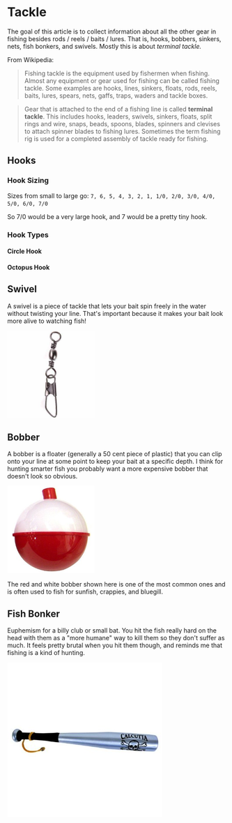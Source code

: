 # Tackle

The goal of this article is to collect information about all the other gear
in fishing besides rods / reels / baits / lures. That is, hooks, bobbers,
sinkers, nets, fish bonkers, and swivels. Mostly this is about _terminal
tackle._

From Wikipedia: 

> Fishing tackle is the equipment used by fishermen when fishing.
> Almost any equipment or gear used for fishing can be called fishing tackle.
> Some examples are hooks, lines, sinkers, floats, rods, reels, baits, lures,
> spears, nets, gaffs, traps, waders and tackle boxes.

> Gear that is attached to the end of a fishing line is called __terminal tackle__.
> This includes hooks, leaders, swivels, sinkers, floats, split rings and wire,
> snaps, beads, spoons, blades, spinners and clevises to attach spinner blades to
> fishing lures. Sometimes the term fishing rig is used for a completed assembly
> of tackle ready for fishing.

## Hooks

### Hook Sizing

Sizes from small to large go: `7, 6, 5, 4, 3, 2, 1, 1/0, 2/0, 3/0, 4/0, 5/0, 6/0, 7/0`

So 7/0 would be a very large hook, and 7 would be a pretty tiny hook.

### Hook Types

#### Circle Hook

#### Octopus Hook

## Swivel

A swivel is a piece of tackle that lets your bait spin freely in the water without
twisting your line. That's important because it makes your bait look more alive to
watching fish!

<img alt="What a swivel looks like" src="./img/swivel.jpg" height="200">

## Bobber

A bobber is a floater (generally a 50 cent piece of plastic) that you can clip onto your
line at some point to keep your bait at a specific depth. I think for hunting smarter fish
you probably want a more expensive bobber that doesn't look so obvious.

<img alt="What a common bobber looks like" src="./img/red_white_bobber.jpg" height="200">

The red and white bobber shown here is one of the most common ones and is often used to fish
for sunfish, crappies, and bluegill.

## Fish Bonker

Euphemism for a billy club or small bat. You hit the fish really hard on the head with them as a
"more humane" way to kill them so they don't suffer as much. It feels pretty brutal when you hit
them though, and reminds me that fishing is a kind of hunting.

![Fish bonker](./img/fish_bonker.jpg)
